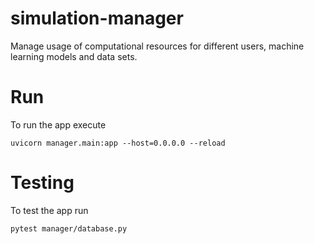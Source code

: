 # simulation-manager

Manage usage of computational resources for different users, machine learning models and data sets. 

# Run

To run the app execute

`uvicorn manager.main:app --host=0.0.0.0 --reload`

# Testing

To test the app run

`pytest manager/database.py`